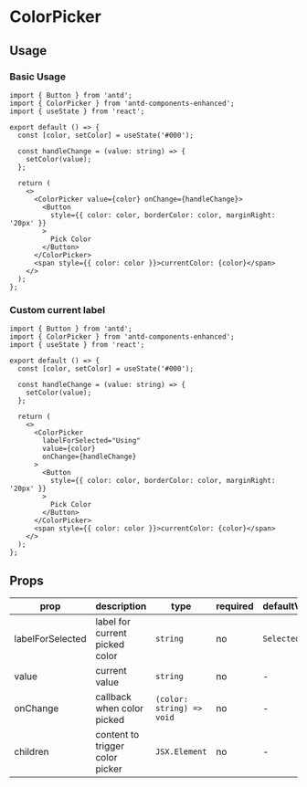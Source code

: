 # ColorPicker

## Usage

### Basic Usage

```tsx
import { Button } from 'antd';
import { ColorPicker } from 'antd-components-enhanced';
import { useState } from 'react';

export default () => {
  const [color, setColor] = useState('#000');

  const handleChange = (value: string) => {
    setColor(value);
  };

  return (
    <>
      <ColorPicker value={color} onChange={handleChange}>
        <Button
          style={{ color: color, borderColor: color, marginRight: '20px' }}
        >
          Pick Color
        </Button>
      </ColorPicker>
      <span style={{ color: color }}>currentColor: {color}</span>
    </>
  );
};
```

### Custom current label

```tsx
import { Button } from 'antd';
import { ColorPicker } from 'antd-components-enhanced';
import { useState } from 'react';

export default () => {
  const [color, setColor] = useState('#000');

  const handleChange = (value: string) => {
    setColor(value);
  };

  return (
    <>
      <ColorPicker
        labelForSelected="Using"
        value={color}
        onChange={handleChange}
      >
        <Button
          style={{ color: color, borderColor: color, marginRight: '20px' }}
        >
          Pick Color
        </Button>
      </ColorPicker>
      <span style={{ color: color }}>currentColor: {color}</span>
    </>
  );
};
```

## Props

| prop             | description                     | type                      | required | defaultValue |
| ---------------- | ------------------------------- | ------------------------- | -------- | ------------ |
| labelForSelected | label for current picked color  | `string`                  | no       | `Selected`   |
| value            | current value                   | `string`                  | no       | -            |
| onChange         | callback when color picked      | `(color: string) => void` | no       | -            |
| children         | content to trigger color picker | `JSX.Element`             | no       | -            |
